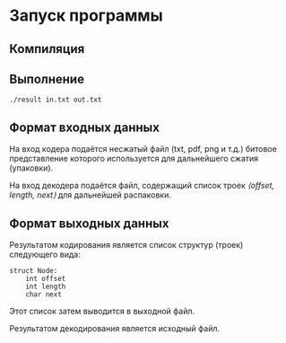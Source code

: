 
# Запуск программы

## Компиляция

## Выполнение

```
./result in.txt out.txt
```

## Формат входных данных

На вход кодера подаётся несжатый файл (txt, pdf, png и т.д.) битовое представление которого используется для дальнейшего сжатия (упаковки).

На вход декодера подаётся файл, содержащий список троек *⟨offset, length, next⟩* для дальнейшей распаковки.

## Формат выходных данных

Результатом кодирования является список структур (троек) следующего вида: 
```
struct Node:
    int offset
    int length
    char next
```
Этот список затем выводится в выходной файл.

Результатом декодирования является исходный файл.
